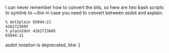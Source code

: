 I can never remember how to convert the bits, so here are two bash scripts to symlink to ~/bin in case you need to convert between asdot and asplain.

```
% dot2plain 65044:21
4262723605
% plain2dot 4262723605
65044:21
```

asdot notation is deprecated, btw :)
